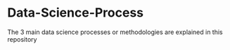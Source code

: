 # Data-Science-Process
The 3 main data science processes or methodologies are explained in this repository
